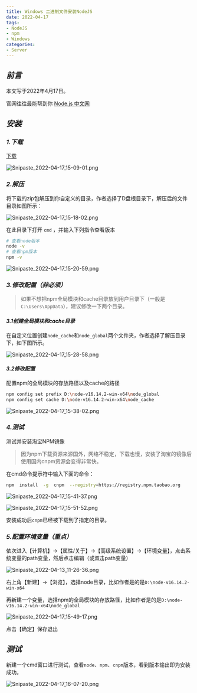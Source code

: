 ```yaml
---
title: Windows 二进制文件安装NodeJS
date: 2022-04-17
tags:
- NodeJS
- npm
- Windows
categories:
- Server
---
```


## ***前言***

本文写于2022年4月17日。

官网往往最能帮到你 [Node.js 中文网](http://nodejs.cn/)

## ***安装***

### ***1.下载***

[下载](http://nodejs.cn/download/)

![Snipaste_2022-04-17_15-09-01.png](https://s2.loli.net/2022/05/08/DekMRqzlwjQS7Gr.png)

### ***2.解压***

将下载的zip包解压到你自定义的目录，作者选择了D盘根目录下，解压后的文件目录如图所示：

![Snipaste_2022-04-17_15-18-02.png](https://s2.loli.net/2022/05/08/WeX8YbfJlG4Qgni.png)

在此目录下打开 `cmd` ，并输入下列指令查看版本

```bash
# 查看node版本
node -v
# 查看npm版本
npm -v
```

![Snipaste_2022-04-17_15-20-59.png](https://s2.loli.net/2022/05/08/NktSY7nKAIuWr8s.png)

### ***3.修改配置（非必须）***

> 如果不想把npm全局模块和cache目录放到用户目录下（一般是`C:\Users\AppData`），建议修改一下两个目录。
>

#### ***3.1创建全局模块和cache目录***

在自定义位置创建`node_cache`和`node_global`两个文件夹，作者选择了解压目录下，如下图所示。

![Snipaste_2022-04-17_15-28-58.png](https://s2.loli.net/2022/05/08/pPiR5yXa6DWb1Jv.png)


#### ***3.2修改配置***

配置npm的全局模块的存放路径以及cache的路径

```bash
npm config set prefix D:\node-v16.14.2-win-x64\node_global
npm config set cache D:\node-v16.14.2-win-x64\node_cache
```

![Snipaste_2022-04-17_15-38-02.png](https://s2.loli.net/2022/05/08/aFmvGR8CXNx3p7M.png)


### ***4.测试***

测试并安装淘宝NPM镜像

> 因为npm下载资源来源国外，网络不稳定，下载也慢，安装了淘宝的镜像后使用国内cnpm资源会变得非常快。
>

在cmd命令提示符中输入下面的命令：

```bash
npm  install  -g  cnpm  --registry=https://registry.npm.taobao.org
```

![Snipaste_2022-04-17_15-41-37.png](https://s2.loli.net/2022/05/08/6jFz3xgBupJXvRZ.png)

![Snipaste_2022-04-17_15-51-52.png](https://s2.loli.net/2022/05/08/3GYzI9aAEF4oJZk.png)

安装成功后`cnpm`已经被下载到了指定的目录。

### ***5.配置环境变量（重点）***

依次进入【计算机】→【属性/关于】→【高级系统设置】→【环境变量】，点击系统变量的path变量，然后点击编辑（或双击path变量）

![Snipaste_2022-04-13_11-26-36.png](https://s2.loli.net/2022/05/08/7Y4Z5Ia3d1ELsFv.png)


右上角【新建】→【浏览】，选择node目录，比如作者是的是`D:\node-v16.14.2-win-x64`

再新建一个变量，选择npm的全局模块的存放路径，比如作者是的是`D:\node-v16.14.2-win-x64\node_global`

![Snipaste_2022-04-17_15-49-17.png](https://s2.loli.net/2022/05/08/mJuBl9GdLDj7pMg.png)


点击【确定】保存退出

## ***测试***

新建一个cmd窗口进行测试，查看`node`、`npm`、`cnpm`版本，看到版本输出即为安装成功。

![Snipaste_2022-04-17_16-07-20.png](https://s2.loli.net/2022/05/08/PJ6auEqdlB9Rk3T.png)